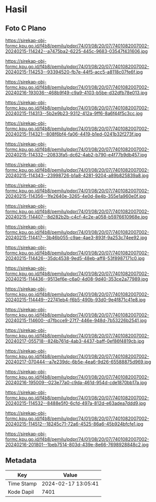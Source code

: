 # Hasil

## Foto C Plano

https://sirekap-obj-formc.kpu.go.id/f4b8/pemilu/pdpr/74/01/08/20/07/7401082007002-20240215-114242--a7475ba2-6225-445c-9683-03547f431606.jpg

https://sirekap-obj-formc.kpu.go.id/f4b8/pemilu/pdpr/74/01/08/20/07/7401082007002-20240215-114253--93394520-fb7e-44f5-acc5-a8118c07fe6f.jpg

https://sirekap-obj-formc.kpu.go.id/f4b8/pemilu/pdpr/74/01/08/20/07/7401082007002-20240216-193036--468b9f49-c9a9-4103-b5be-d32dfb78e013.jpg

https://sirekap-obj-formc.kpu.go.id/f4b8/pemilu/pdpr/74/01/08/20/07/7401082007002-20240215-114313--5b2e9b23-9312-412a-9ff6-8a6f44f5c3cc.jpg

https://sirekap-obj-formc.kpu.go.id/f4b8/pemilu/pdpr/74/01/08/20/07/7401082007002-20240215-114321--808f6bf4-fa06-4419-b1ed-0241b32f273f.jpg

https://sirekap-obj-formc.kpu.go.id/f4b8/pemilu/pdpr/74/01/08/20/07/7401082007002-20240215-114332--20833fa5-dc62-4ab2-b790-e4f77b9db457.jpg

https://sirekap-obj-formc.kpu.go.id/f4b8/pemilu/pdpr/74/01/08/20/07/7401082007002-20240215-114343--23998726-b1a8-4281-9204-a89b825839a8.jpg

https://sirekap-obj-formc.kpu.go.id/f4b8/pemilu/pdpr/74/01/08/20/07/7401082007002-20240215-114356--1fe2640e-3265-4e0d-8e4b-355e1a960e0f.jpg

https://sirekap-obj-formc.kpu.go.id/f4b8/pemilu/pdpr/74/01/08/20/07/7401082007002-20240215-114407--8d282b2b-c4cf-4c2e-a058-b5976610968e.jpg

https://sirekap-obj-formc.kpu.go.id/f4b8/pemilu/pdpr/74/01/08/20/07/7401082007002-20240215-114417--3b46b055-c9ae-4ae3-893f-9a253c74ee92.jpg

https://sirekap-obj-formc.kpu.go.id/f4b8/pemilu/pdpr/74/01/08/20/07/7401082007002-20240215-114426--35dc4538-9ed5-48eb-aff8-53f8987171c0.jpg

https://sirekap-obj-formc.kpu.go.id/f4b8/pemilu/pdpr/74/01/08/20/07/7401082007002-20240215-114436--9513ef6e-c6a0-4d08-9d40-353ce2a77989.jpg

https://sirekap-obj-formc.kpu.go.id/f4b8/pemilu/pdpr/74/01/08/20/07/7401082007002-20240215-114449--22741eb4-f6b5-490b-93d0-9e4f871c41e8.jpg

https://sirekap-obj-formc.kpu.go.id/f4b8/pemilu/pdpr/74/01/08/20/07/7401082007002-20240215-114600--d7fbcce9-27f7-446e-948d-7b53226b2541.jpg

https://sirekap-obj-formc.kpu.go.id/f4b8/pemilu/pdpr/74/01/08/20/07/7401082007002-20240217-055718--824b761d-4ab3-4437-baff-0ef86f4819cb.jpg

https://sirekap-obj-formc.kpu.go.id/f4b8/pemilu/pdpr/74/01/08/20/07/7401082007002-20240217-070444--a7e239dc-6b5e-4ea6-9d26-65588875d969.jpg

https://sirekap-obj-formc.kpu.go.id/f4b8/pemilu/pdpr/74/01/08/20/07/7401082007002-20240216-195009--023e77a0-c9da-461d-954d-cde1870bb17a.jpg

https://sirekap-obj-formc.kpu.go.id/f4b8/pemilu/pdpr/74/01/08/20/07/7401082007002-20240215-114532--8488e5f0-6cfd-497a-812d-e63adea7ddd9.jpg

https://sirekap-obj-formc.kpu.go.id/f4b8/pemilu/pdpr/74/01/08/20/07/7401082007002-20240215-114512--18245c71-72a6-4525-86a6-45b924bfcfe1.jpg

https://sirekap-obj-formc.kpu.go.id/f4b8/pemilu/pdpr/74/01/08/20/07/7401082007002-20240216-201801--1beb7514-803d-439e-8e66-7698928848c2.jpg


## Metadata

| Key        | Value               |
| ---------- | ------------------- |
| Time Stamp | 2024-02-17 13:05:41 |
| Kode Dapil | 7401                |



